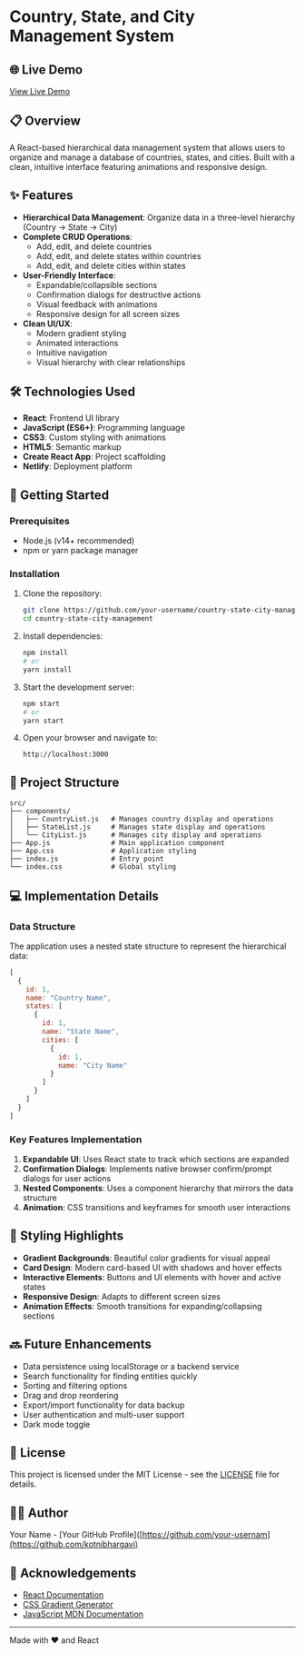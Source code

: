 # Country, State, and City Management System

## 🌐 Live Demo

[View Live Demo]([https://your-netlify-link-here.netlify.app](https://countrystatecitymanagement.netlify.app/)) 

## 📋 Overview

A React-based hierarchical data management system that allows users to organize and manage a database of countries, states, and cities. Built with a clean, intuitive interface featuring animations and responsive design.

## ✨ Features

- **Hierarchical Data Management**: Organize data in a three-level hierarchy (Country → State → City)
- **Complete CRUD Operations**:
  - Add, edit, and delete countries
  - Add, edit, and delete states within countries
  - Add, edit, and delete cities within states
- **User-Friendly Interface**:
  - Expandable/collapsible sections
  - Confirmation dialogs for destructive actions
  - Visual feedback with animations
  - Responsive design for all screen sizes
- **Clean UI/UX**:
  - Modern gradient styling
  - Animated interactions
  - Intuitive navigation
  - Visual hierarchy with clear relationships


## 🛠️ Technologies Used

- **React**: Frontend UI library
- **JavaScript (ES6+)**: Programming language
- **CSS3**: Custom styling with animations
- **HTML5**: Semantic markup
- **Create React App**: Project scaffolding
- **Netlify**: Deployment platform

## 🚀 Getting Started

### Prerequisites

- Node.js (v14+ recommended)
- npm or yarn package manager

### Installation

1. Clone the repository:
   ```bash
   git clone https://github.com/your-username/country-state-city-management.git
   cd country-state-city-management
   ```

2. Install dependencies:
   ```bash
   npm install
   # or
   yarn install
   ```

3. Start the development server:
   ```bash
   npm start
   # or
   yarn start
   ```

4. Open your browser and navigate to:
   ```
   http://localhost:3000
   ```

## 🧩 Project Structure

```
src/
├── components/
│   ├── CountryList.js   # Manages country display and operations
│   ├── StateList.js     # Manages state display and operations
│   └── CityList.js      # Manages city display and operations
├── App.js               # Main application component
├── App.css              # Application styling
├── index.js             # Entry point
└── index.css            # Global styling
```

## 💻 Implementation Details

### Data Structure

The application uses a nested state structure to represent the hierarchical data:

```javascript
[
  {
    id: 1,
    name: "Country Name",
    states: [
      {
        id: 1,
        name: "State Name",
        cities: [
          {
            id: 1,
            name: "City Name"
          }
        ]
      }
    ]
  }
]
```

### Key Features Implementation

1. **Expandable UI**: Uses React state to track which sections are expanded
2. **Confirmation Dialogs**: Implements native browser confirm/prompt dialogs for user actions
3. **Nested Components**: Uses a component hierarchy that mirrors the data structure
4. **Animation**: CSS transitions and keyframes for smooth user interactions

## 🎨 Styling Highlights

- **Gradient Backgrounds**: Beautiful color gradients for visual appeal
- **Card Design**: Modern card-based UI with shadows and hover effects
- **Interactive Elements**: Buttons and UI elements with hover and active states
- **Responsive Design**: Adapts to different screen sizes
- **Animation Effects**: Smooth transitions for expanding/collapsing sections

## 🔜 Future Enhancements

- Data persistence using localStorage or a backend service
- Search functionality for finding entities quickly
- Sorting and filtering options
- Drag and drop reordering
- Export/import functionality for data backup
- User authentication and multi-user support
- Dark mode toggle

## 📄 License

This project is licensed under the MIT License - see the [LICENSE](LICENSE) file for details.

## 👨‍💻 Author

Your Name - [Your GitHub Profile]([https://github.com/your-usernam](https://github.com/kotnibhargavi)

## 🙏 Acknowledgements

- [React Documentation](https://reactjs.org/docs/getting-started.html)
- [CSS Gradient Generator](https://cssgradient.io/)
- [JavaScript MDN Documentation](https://developer.mozilla.org/en-US/docs/Web/JavaScript)

---

Made with ❤️ and React
